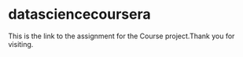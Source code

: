 # datasciencecoursera
This is the link to the assignment for the Course project.Thank you for visiting.

